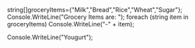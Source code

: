 string[]groceryItems={"Milk","Bread","Rice","Wheat","Sugar"};
Console.WriteLine("Grocery Items are: ");
foreach (string item in groceryItems)
Console.WriteLine("-" + item);




Console.WriteLine("Yougurt");

